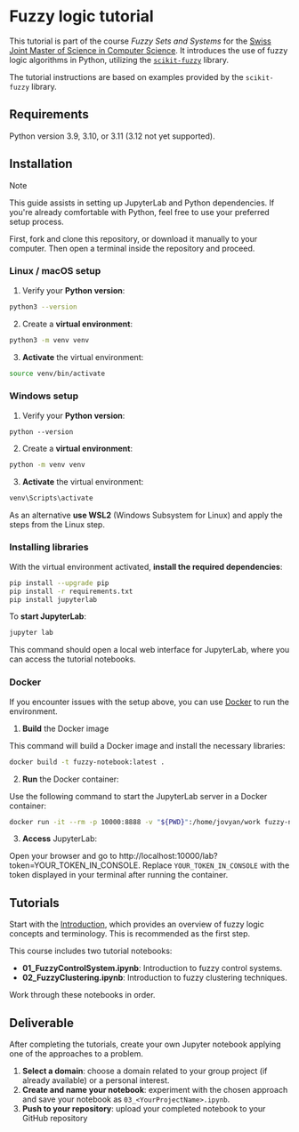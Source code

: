 # Fuzzy logic tutorial

This tutorial is part of the course _Fuzzy Sets and Systems_
for the [Swiss Joint Master of Science in Computer Science](https://mcs.unibnf.ch/). 
It introduces the use of fuzzy logic algorithms in Python, 
utilizing the [`scikit-fuzzy`](https://scikit-fuzzy.github.io/scikit-fuzzy/) library.

The tutorial instructions are based on examples provided by the `scikit-fuzzy` library.

## Requirements

Python version 3.9, 3.10, or 3.11 (3.12 not yet supported).

## Installation

> [!NOTE]
> This guide assists in setting up JupyterLab and Python dependencies. 
> If you're already comfortable with Python, feel free to use your preferred setup process.

First, fork and clone this repository, or download it manually to your computer. 
Then open a terminal inside the repository and proceed.

### Linux / macOS setup

1. Verify your **Python version**:

```bash
python3 --version
```

2. Create a **virtual environment**:

```bash
python3 -m venv venv
```

3. **Activate** the virtual environment:

```bash
source venv/bin/activate
```

### Windows setup

1. Verify your **Python version**:

```shell
python --version
```

2. Create a **virtual environment**:

```bash
python -m venv venv
```

3. **Activate** the virtual environment:

```bash
venv\Scripts\activate
```

As an alternative **use WSL2** (Windows Subsystem for Linux) and apply the steps from the Linux step.

### Installing libraries

With the virtual environment activated, **install the required dependencies**:

```bash
pip install --upgrade pip
pip install -r requirements.txt
pip install jupyterlab
```

To **start JupyterLab**:

```bash
jupyter lab
```

This command should open a local web interface for JupyterLab, where you can access the tutorial notebooks.

### Docker

If you encounter issues with the setup above, you can use [Docker](https://docs.docker.com/get-docker/) to run the environment.

1. **Build** the Docker image

This command will build a Docker image and install the necessary libraries:

```bash
docker build -t fuzzy-notebook:latest .
```

2. **Run** the Docker container:

Use the following command to start the JupyterLab server in a Docker container:

```bash
docker run -it --rm -p 10000:8888 -v "${PWD}":/home/jovyan/work fuzzy-notebook:latest
```

3. **Access** JupyterLab:

Open your browser and go to http://localhost:10000/lab?token=YOUR_TOKEN_IN_CONSOLE. 
Replace `YOUR_TOKEN_IN_CONSOLE` with the token displayed in your terminal after running the container. 


## Tutorials

Start with the [Introduction](./Introduction.md), which provides an overview 
of fuzzy logic concepts and terminology. This is recommended as the first step.

This course includes two tutorial notebooks:

* **01_FuzzyControlSystem.ipynb**: Introduction to fuzzy control systems.
* **02_FuzzyClustering.ipynb**: Introduction to fuzzy clustering techniques.

Work through these notebooks in order.

## Deliverable

After completing the tutorials, create your own Jupyter notebook applying one of the approaches to a problem.

1. **Select a domain**: choose a domain related to your group project (if already available) or a personal interest. 
2. **Create and name your notebook**: experiment with the chosen approach and save your notebook as `03_<YourProjectName>.ipynb`. 
3. **Push to your repository**: upload your completed notebook to your GitHub repository